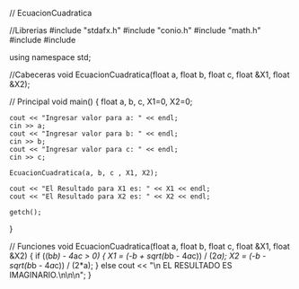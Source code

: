 // EcuacionCuadratica

//Librerias
#include "stdafx.h"
#include "conio.h"
#include "math.h"
#include <string>
#include <iostream>

using namespace std;

//Cabeceras
void EcuacionCuadratica(float a, float b, float c, float &X1, float &X2);

// Principal
void main()
{
	float a, b, c, X1=0, X2=0;

	cout << "Ingresar valor para a: " << endl;
	cin >> a;
	cout << "Ingresar valor para b: " << endl;
	cin >> b;
	cout << "Ingresar valor para c: " << endl;
	cin >> c;
	
	EcuacionCuadratica(a, b, c , X1, X2);

	cout << "El Resultado para X1 es: " << X1 << endl;
	cout << "El Resultado para X2 es: " << X2 << endl;

	getch();
}

// Funciones
void EcuacionCuadratica(float a, float b, float c, float &X1, float &X2)
{
	if ((b*b) - 4*a*c > 0)
	{
		X1 = (-b + sqrt(b*b - 4*a*c)) / (2*a);
		X2 = (-b - sqrt(b*b - 4*a*c)) / (2*a);
	}
	else
		cout << "\n EL RESULTADO ES IMAGINARIO.\n\n\n";
}
